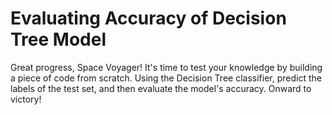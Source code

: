 # Evaluating Accuracy of Decision Tree Model

Great progress, Space Voyager! It's time to test your knowledge by building a piece of code from scratch. Using the Decision Tree classifier, predict the labels of the test set, and then evaluate the model's accuracy. Onward to victory!
